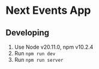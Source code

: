 # Next Events App

## Developing

1. Use Node v20.11.0, npm v10.2.4
2. Run `npm run dev`
3. Run `npm run server`
